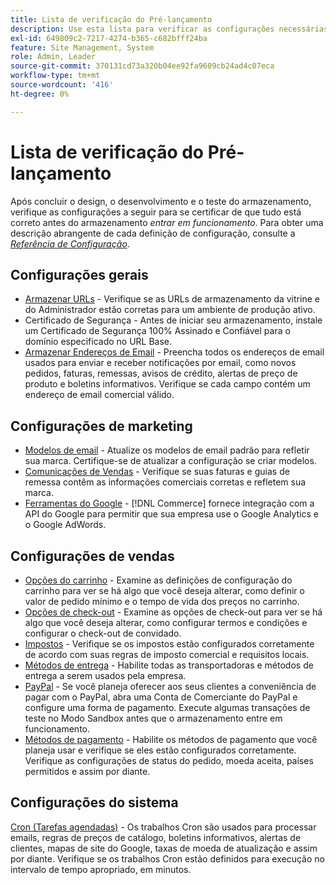 ```yaml
---
title: Lista de verificação do Pré-lançamento
description: Use esta lista para verificar as configurações necessárias para garantir que tudo esteja correto antes que sua loja entre em produção.
exl-id: 649809c2-7217-4274-b365-c682bfff24ba
feature: Site Management, System
role: Admin, Leader
source-git-commit: 370131cd73a320b04ee92fa9609cb24ad4c07eca
workflow-type: tm+mt
source-wordcount: '416'
ht-degree: 0%

---
```


# Lista de verificação do Pré-lançamento

Após concluir o design, o desenvolvimento e o teste do armazenamento, verifique as configurações a seguir para se certificar de que tudo está correto antes do armazenamento _entrar em funcionamento_. Para obter uma descrição abrangente de cada definição de configuração, consulte a [_Referência de Configuração_](../configuration-reference/guide-overview.md).

## Configurações gerais

- [Armazenar URLs](../stores-purchase/store-urls.md) - Verifique se as URLs de armazenamento da vitrine e do Administrador estão corretas para um ambiente de produção ativo.
- Certificado de Segurança - Antes de iniciar seu armazenamento, instale um Certificado de Segurança 100% Assinado e Confiável para o domínio especificado no URL Base.
- [Armazenar Endereços de Email](../getting-started/store-details.md#store-email-addresses) - Preencha todos os endereços de email usados para enviar e receber notificações por email, como novos pedidos, faturas, remessas, avisos de crédito, alertas de preço de produto e boletins informativos. Verifique se cada campo contém um endereço de email comercial válido.

## Configurações de marketing

- [Modelos de email](../systems/email-templates.md) - Atualize os modelos de email padrão para refletir sua marca. Certifique-se de atualizar a configuração se criar modelos.
- [Comunicações de Vendas](../stores-purchase/introduction.md#order-management-and-operations) - Verifique se suas faturas e guias de remessa contêm as informações comerciais corretas e refletem sua marca.
- [Ferramentas do Google](../merchandising-promotions/google-tools.md) - [!DNL Commerce] fornece integração com a API do Google para permitir que sua empresa use o Google Analytics e o Google AdWords.

## Configurações de vendas

- [Opções do carrinho](../stores-purchase/cart-configuration.md) - Examine as definições de configuração do carrinho para ver se há algo que você deseja alterar, como definir o valor de pedido mínimo e o tempo de vida dos preços no carrinho.
- [Opções de check-out](../stores-purchase/checkout-process.md#checkout-options) - Examine as opções de check-out para ver se há algo que você deseja alterar, como configurar termos e condições e configurar o check-out de convidado.
- [Impostos](../stores-purchase/taxes.md) - Verifique se os impostos estão configurados corretamente de acordo com suas regras de imposto comercial e requisitos locais.
- [Métodos de entrega](../stores-purchase/delivery.md) - Habilite todas as transportadoras e métodos de entrega a serem usados pela empresa.
- [PayPal](../stores-purchase/paypal.md) - Se você planeja oferecer aos seus clientes a conveniência de pagar com o PayPal, abra uma Conta de Comerciante do PayPal e configure uma forma de pagamento. Execute algumas transações de teste no Modo Sandbox antes que o armazenamento entre em funcionamento.
- [Métodos de pagamento](../stores-purchase/payments.md) - Habilite os métodos de pagamento que você planeja usar e verifique se eles estão configurados corretamente. Verifique as configurações de status do pedido, moeda aceita, países permitidos e assim por diante.

## Configurações do sistema

[Cron (Tarefas agendadas)](../systems/cron.md) - Os trabalhos Cron são usados para processar emails, regras de preços de catálogo, boletins informativos, alertas de clientes, mapas de site do Google, taxas de moeda de atualização e assim por diante. Verifique se os trabalhos Cron estão definidos para execução no intervalo de tempo apropriado, em minutos.
